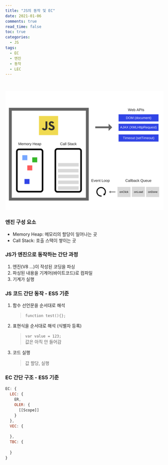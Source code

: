 ```yaml
---
title: "JS의 동작 및 EC"
date: 2021-01-06
comments: true
read_time: false
toc: true
categories:
  - JS
tags:
  - EC
  - 엔진
  - 동작
  - LEC
---
```


<br/>

![js-structure](/assets/images/js-engine-runtime.png)

### 엔진 구성 요소

- Memory Heap: 메모리의 할당이 일어나는 곳
- Call Stack: 호출 스택이 쌓이는 곳

### JS가 엔진으로 동작하는 간단 과정

1. 엔진(V8 ...)이 작성된 코딩을 파싱
2. 파싱된 내용을 기계어(바이트코드)로 컴파일
3. 기계가 실행

### JS 코드 간단 동작 - ES5 기준

1. 함수 선언문을 순서대로 해석

   > `function test(){};`

2. 표현식을 순서대로 해석 (식별자 등록)

   > `var value = 123;`  
   > 값은 아직 안 들어감

3. 코드 실행
   > 값 할당, 실행

### EC 간단 구조 - ES5 기준

```js
EC: {
  LEC: {
    ER,
    OLER: {
      [[Scope]]
    }
  },
  VEC: {

  },
  TBC: {

  }
}
```
